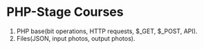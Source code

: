 # PHP-Stage Courses

1. PHP base(bit operations, HTTP requests, $_GET, $_POST, API).
2. Files(JSON, input photos, output photos).
